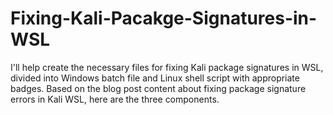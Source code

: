 # Fixing-Kali-Pacakge-Signatures-in-WSL
I'll help create the necessary files for fixing Kali package signatures in WSL, divided into Windows batch file and Linux shell script with appropriate badges. Based on the blog post content about fixing package signature errors in Kali WSL, here are the three components.
